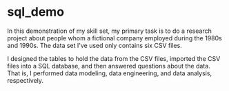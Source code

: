 # sql_demo

In this demonstration of my skill set, my primary task is to do a research project about people whom a fictional company employed during the 1980s and 1990s. The data set I've used only contains six CSV files.

I designed the tables to hold the data from the CSV files, imported the CSV files into a SQL database, and then answered questions about the data. That is, I performed data modeling, data engineering, and data analysis, respectively.
